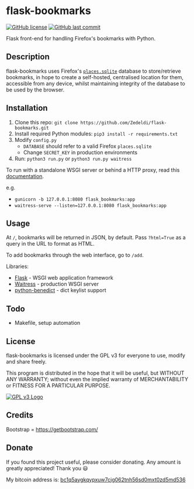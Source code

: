 # flask-bookmarks

[![GitHub license](https://img.shields.io/github/license/Zedeldi/flask-bookmarks?style=flat-square)](https://github.com/Zedeldi/flask-bookmarks/blob/master/LICENSE) [![GitHub last commit](https://img.shields.io/github/last-commit/Zedeldi/flask-bookmarks?style=flat-square)](https://github.com/Zedeldi/flask-bookmarks/commits)

Flask front-end for handling Firefox's bookmarks with Python.

## Description

flask-bookmarks uses Firefox's [`places.sqlite`](https://developer.mozilla.org/en-US/docs/Mozilla/Tech/Places/Database) database to store/retrieve bookmarks, in hope to create a self-hosted, centralised location for them, accessible from any device, whilst maintaining integrity of the database to be used by the browser.

## Installation

1. Clone this repo: `git clone https://github.com/Zedeldi/flask-bookmarks.git`
2. Install required Python modules: `pip3 install -r requirements.txt`
3. Modify `config.py`
   - `DATABASE` should refer to a valid Firefox `places.sqlite`
   - Change `SECRET_KEY` in production environments
4. Run: `python3 run.py` or `python3 run.py waitress`

To run with a standalone WSGI server or behind a HTTP proxy, read this [documentation](https://flask.palletsprojects.com/en/1.1.x/deploying/wsgi-standalone/).

e.g.

 - `gunicorn -b 127.0.0.1:8080 flask_bookmarks:app`
 - `waitress-serve --listen=127.0.0.1:8080 flask_bookmarks:app`

## Usage

At `/`, bookmarks will be returned in JSON, by default. Pass `?html=True` as a query in the URL to format as HTML.

To add bookmarks through the web interface, go to `/add`.

Libraries:

- [Flask](https://pypi.org/project/Flask/) - WSGI web application framework
- [Waitress](https://pypi.org/project/waitress/) - production WSGI server
- [python-benedict](https://pypi.org/project/python-benedict/) - dict keylist support

## Todo

- Makefile, setup automation

## License

flask-bookmarks is licensed under the GPL v3 for everyone to use, modify and share freely.

This program is distributed in the hope that it will be useful, but WITHOUT ANY WARRANTY; without even the implied warranty of MERCHANTABILITY or FITNESS FOR A PARTICULAR PURPOSE.

[![GPL v3 Logo](https://www.gnu.org/graphics/gplv3-127x51.png)](https://www.gnu.org/licenses/gpl-3.0-standalone.html)

## Credits

Bootstrap = <https://getbootstrap.com/>

## Donate

If you found this project useful, please consider donating. Any amount is greatly appreciated! Thank you :smiley:

My bitcoin address is: [bc1q5aygkqypxuw7cjg062tnh56sd0mxt0zd5md536](bitcoin://bc1q5aygkqypxuw7cjg062tnh56sd0mxt0zd5md536)
